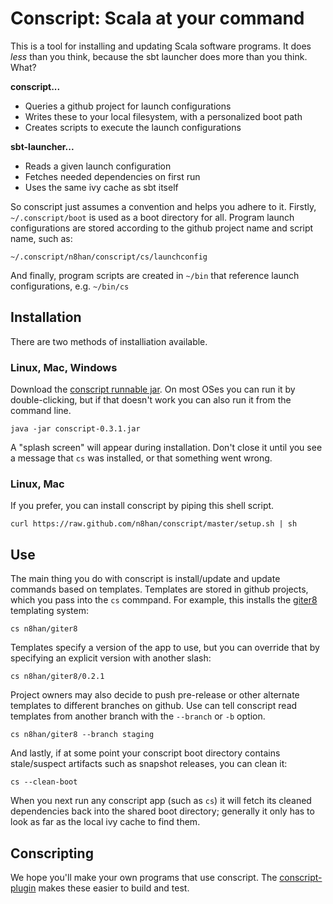 Conscript: Scala at your command
=========================

This is a tool for installing and updating Scala software programs. It
does *less* than you think, because the sbt launcher does more than
you think. What?

**conscript...**

* Queries a github project for launch configurations
* Writes these to your local filesystem, with a personalized boot path
* Creates scripts to execute the launch configurations

**sbt-launcher...**

* Reads a given launch configuration
* Fetches needed dependencies on first run
* Uses the same ivy cache as sbt itself

So conscript just assumes a convention and helps you adhere to
it. Firstly, `~/.conscript/boot` is used as a boot directory for
all. Program launch configurations are stored according to the github
project name and script name, such as:

    ~/.conscript/n8han/conscript/cs/launchconfig

And finally, program scripts are created in `~/bin` that reference
launch configurations, e.g. `~/bin/cs`

Installation
------------

There are two methods of installiation available.

### Linux, Mac, Windows

Download the [conscript runnable jar][jar]. On most OSes you can run
it by double-clicking, but if that doesn't work you can also run it
from the command line.

    java -jar conscript-0.3.1.jar

[jar]: https://github.com/downloads/n8han/conscript/conscript-0.3.1.jar

A "splash screen" will appear during installation. Don't close it
until you see a message that `cs` was installed, or that something
went wrong.

### Linux, Mac

If you prefer, you can install conscript by piping this shell script.

    curl https://raw.github.com/n8han/conscript/master/setup.sh | sh
    
Use
---

The main thing you do with conscript is install/update and update
commands based on templates. Templates are stored in github projects,
which you pass into the `cs` commpand. For example, this installs the
[giter8](https://github.com/n8han/giter8) templating system:

    cs n8han/giter8

Templates specify a version of the app to use, but you can override
that by specifying an explicit version with another slash:

    cs n8han/giter8/0.2.1

Project owners may also decide to push pre-release or other alternate
templates to different branches on github. Use can tell conscript read
templates from another branch with the `--branch` or `-b` option.

    cs n8han/giter8 --branch staging

And lastly, if at some point your conscript boot directory contains
stale/suspect artifacts such as snapshot releases, you can clean it:

    cs --clean-boot

When you next run any conscript app (such as `cs`) it will fetch its
cleaned dependencies back into the shared boot directory; generally it
only has to look as far as the local ivy cache to find them.

Conscripting
------------

We hope you'll make your own programs that use conscript. The
[conscript-plugin][cplug] makes these easier to build and test.

[cplug]: https://github.com/n8han/conscript-plugin

